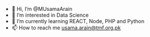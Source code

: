 - 👋 Hi, I’m @MUsamaArain
- 👀 I’m interested in Data Science 
- 🌱 I’m currently learning REACT, Node, PHP and Python
- 📫 How to reach me usama.arain@tmf.org.pk

<!---
MUsamaArain/MUsamaArain is a ✨ special ✨ repository because its `README.md` (this file) appears on your GitHub profile.
You can click the Preview link to take a look at your changes.
--->
